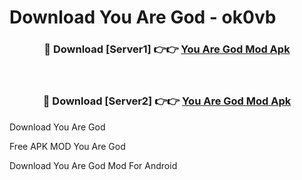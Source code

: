 # Download You Are God - ok0vb



<div align="center">
<h3>🔴 Download [Server1] 👉👉 <a href="https://momento.my/?title=You_Are_God">You Are God Mod Apk</a></h3><br>

<h3>🔴 Download [Server2] 👉👉 <a href="https://momento.my/?title=You_Are_God">You Are God Mod Apk</a></h3>
</div>



Download You Are God 

Free APK MOD You Are God 

Download You Are God Mod For Android
